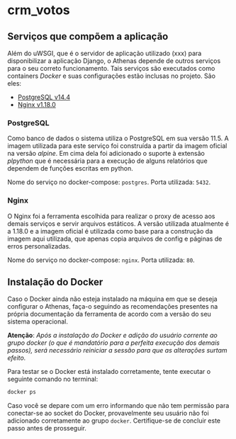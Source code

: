 # crm_votos

## Serviços que compõem a aplicação

Além do uWSGI, que é o servidor de aplicação utilizado (xxx) para disponibilizar a aplicação Django, o Athenas depende de outros serviços para o seu correto funcionamento. Tais serviços são executados como containers _Docker_ e suas configurações estão inclusas no projeto. São eles:

- [PostgreSQL v14.4](#postgresql)
- [Nginx v1.18.0](#nginx)

### PostgreSQL

Como banco de dados o sistema utiliza o PostgreSQL em sua versão 11.5. A imagem utilizada para este serviço foi construída a partir da imagem oficial na versão _alpine_. Em cima dela foi adicionado o suporte à extensão _plpython_ que é necessária para a execução de alguns relatórios que dependem de funções escritas em python.

Nome do serviço no docker-compose: `postgres`.
Porta utilizada: `5432`.

### Nginx

O Nginx foi a ferramenta escolhida para realizar o proxy de acesso aos demais serviços e servir arquivos estáticos. A versão utilizada atualmente é a 1.18.0 e a imagem oficial é utilizada como base para a construção da imagem aqui utilizada, que apenas copia arquivos de config e páginas de erros personalizadas.

Nome do serviço no docker-compose: `nginx`.
Porta utilizada: `80`.

## Instalação do Docker


Caso o Docker ainda não esteja instalado na máquina em que se deseja configurar o Athenas, faça-o seguindo as recomendações presentes na própria documentação da ferramenta de acordo com a versão do seu sistema operacional.

**Atenção**: _Após a instalação do Docker e adição do usuário corrente ao grupo docker (o que é mandatório para a perfeita execução dos demais passos), será necessário reiniciar a sessão para que as alterações surtam efeito._

Para testar se o Docker está instalado corretamente, tente executar o seguinte comando no terminal:

``` bash
docker ps
```

Caso você se depare com um erro informando que não tem permissão para conectar-se ao socket do Docker, provavelmente seu usuário não foi adicionado corretamente ao grupo `docker`. Certifique-se de concluir este passo antes de prosseguir.

